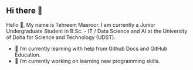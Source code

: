 ## Hi there 👋
Hello 👋, My name is Tehreem Masroor. I am currently a Junior Undergraduate Student in B.Sc. - IT / Data Science and AI at the University of Doha for Science and Technology (UDST).

- 🌱 I’m currently learning with help from Github Docs and GitHub Education.
- 🔭 I’m currently working on learning new programming skills.
<!--
**thm-msror/thm-msror** is a ✨ _special_ ✨ repository because its `README.md` (this file) appears on your GitHub profile.

Here are some ideas to get you started:

- 🔭 I’m currently working on ...
- 🌱 I’m currently learning with help from docs.github.com
- 👯 I’m looking to collaborate on ...
- 🤔 I’m looking for help with ...
- 💬 Ask me about ...
- 📫 How to reach me: ...
- 😄 Pronouns: ...
- ⚡ Fun fact: ...
-->
